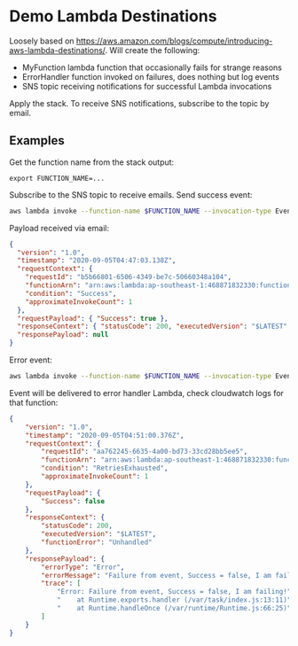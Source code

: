 # Demo Lambda Destinations

Loosely based on https://aws.amazon.com/blogs/compute/introducing-aws-lambda-destinations/. Will create the following:

* MyFunction lambda function that occasionally fails for strange reasons
* ErrorHandler function invoked on failures, does nothing but log events
* SNS topic receiving notifications for successful Lambda invocations

Apply the stack. To receive SNS notifications, subscribe to the topic by email.

## Examples

Get the function name from the stack output:

```
export FUNCTION_NAME=...
```

Subscribe to the SNS topic to receive emails. Send success event:

```bash
aws lambda invoke --function-name $FUNCTION_NAME --invocation-type Event --payload '{ "Success": true }' response.json
```

Payload received via email:

```json
{
  "version": "1.0",
  "timestamp": "2020-09-05T04:47:03.138Z",
  "requestContext": {
    "requestId": "b5b66801-6506-4349-be7c-50660348a104",
    "functionArn": "arn:aws:lambda:ap-southeast-1:468871832330:function:LambdaDestinationsStack-MyFunction3BAA72D1-1Q255I46LUXZO:$LATEST",
    "condition": "Success",
    "approximateInvokeCount": 1
  },
  "requestPayload": { "Success": true },
  "responseContext": { "statusCode": 200, "executedVersion": "$LATEST" },
  "responsePayload": null
}
```

Error event:

```bash
aws lambda invoke --function-name $FUNCTION_NAME --invocation-type Event --payload '{ "Success": false }' response.json
```

Event will be delivered to error handler Lambda, check cloudwatch logs for that function:

```json
{
    "version": "1.0",
    "timestamp": "2020-09-05T04:51:00.376Z",
    "requestContext": {
        "requestId": "aa762245-6635-4a00-bd73-33cd28bb5ee5",
        "functionArn": "arn:aws:lambda:ap-southeast-1:468871832330:function:LambdaDestinationsStack-MyFunction3BAA72D1-1Q255I46LUXZO:$LATEST",
        "condition": "RetriesExhausted",
        "approximateInvokeCount": 1
    },
    "requestPayload": {
        "Success": false
    },
    "responseContext": {
        "statusCode": 200,
        "executedVersion": "$LATEST",
        "functionError": "Unhandled"
    },
    "responsePayload": {
        "errorType": "Error",
        "errorMessage": "Failure from event, Success = false, I am failing!",
        "trace": [
            "Error: Failure from event, Success = false, I am failing!",
            "    at Runtime.exports.handler (/var/task/index.js:13:11)",
            "    at Runtime.handleOnce (/var/runtime/Runtime.js:66:25)"
        ]
    }
}
```
